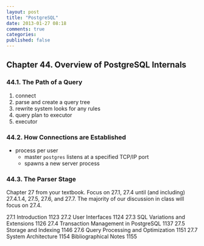```yaml
---
layout: post
title: "PostgreSQL"
date: 2013-01-27 08:18
comments: true
categories: 
published: false
---
```


## Chapter 44. Overview of PostgreSQL Internals	

### 44.1. The Path of a Query

1. connect
2. parse and create a query tree
3. rewrite system looks for any rules
4. query plan to executor
5. executor

### 44.2. How Connections are Established

- process per user
	- master `postgres` listens at a specified TCP/IP port
	- spawns a new server process
	
### 44.3. The Parser Stage

Chapter 27 from your textbook. Focus on 27.1, 27.4 until (and including) 27.4.1.4, 27.5, 27.6, and 27.7. The majority of our discussion in class will focus on 27.4.


27.1 Introduction 1123
27.2 User Interfaces 1124
27.3 SQL Variations and Extensions 1126
27.4 Transaction Management in PostgreSQL 1137
27.5 Storage and Indexing 1146 27.6 Query Processing and Optimization 1151
27.7 System Architecture 1154 
Bibliographical Notes 1155